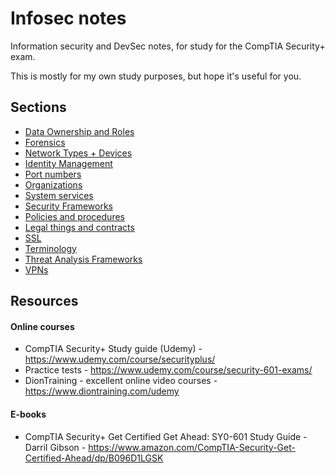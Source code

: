 # Infosec notes

Information security and DevSec notes, for study for the CompTIA Security+ exam.

This is mostly for my own study purposes, but hope it's useful for you.

## Sections

- [Data Ownership and Roles](Data%20Ownership%20and%20Roles.md)
- [Forensics](Forensics.md)
- [Network Types + Devices](Network%20Types%20+%20Devices.md)
- [Identity Management](Identity%20management.md)
- [Port numbers](Port%20numbers.md)
- [Organizations](Organizations.md)
- [System services](Services.md)
- [Security Frameworks](Security%20Frameworks.md)
- [Policies and procedures](Policies%20and%20procedures.md)
- [Legal things and contracts](Legal%20things%20and%20contracts.md)
- [SSL](SSL.md)
- [Terminology](Terminology.md)
- [Threat Analysis Frameworks](Threat%20Analysis%20Frameworks.md)
- [VPNs](VPNs.md)


## Resources

#### Online courses
- CompTIA Security+ Study guide (Udemy) - https://www.udemy.com/course/securityplus/
- Practice tests - https://www.udemy.com/course/security-601-exams/
- DionTraining - excellent online video courses - https://www.diontraining.com/udemy

#### E-books
- CompTIA Security+ Get Certified Get Ahead: SY0-601 Study Guide - Darril Gibson - https://www.amazon.com/CompTIA-Security-Get-Certified-Ahead/dp/B096D1LGSK
